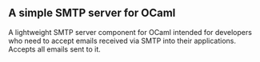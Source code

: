 A simple SMTP server for OCaml
------------------------------

A lightweight SMTP server component for OCaml intended for developers
who need to accept emails received via SMTP into their applications.
Accepts all emails sent to it.